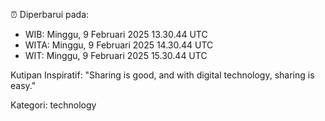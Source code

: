 ⏰ Diperbarui pada:
- WIB: Minggu, 9 Februari 2025 13.30.44 UTC
- WITA: Minggu, 9 Februari 2025 14.30.44 UTC
- WIT: Minggu, 9 Februari 2025 15.30.44 UTC

Kutipan Inspiratif:
"Sharing is good, and with digital technology, sharing is easy."


Kategori: technology

